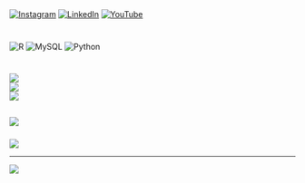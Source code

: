 


## 
[![Instagram](https://img.shields.io/badge/Instagram-%23E4405F.svg?logo=Instagram&logoColor=white)](https://instagram.com/mrs.plaidpants) [![LinkedIn](https://img.shields.io/badge/LinkedIn-%230077B5.svg?logo=linkedin&logoColor=white)](https://linkedin.com/in/csbyun96) [![YouTube](https://img.shields.io/badge/YouTube-%23FF0000.svg?logo=YouTube&logoColor=white)](https://youtube.com/@csbyun96) 

# 
![R](https://img.shields.io/badge/r-%23276DC3.svg?style=flat-square&logo=r&logoColor=white) ![MySQL](https://img.shields.io/badge/mysql-%2300f.svg?style=flat-square&logo=mysql&logoColor=white) ![Python](https://img.shields.io/badge/python-3670A0?style=flat-square&logo=python&logoColor=ffdd54)
# 
![](https://github-readme-stats.vercel.app/api?username=csbyun96&theme=tokyonight&hide_border=false&include_all_commits=false&count_private=false)<br/>
![](https://github-readme-streak-stats.herokuapp.com/?user=csbyun96&theme=tokyonight&hide_border=false)<br/>
![](https://github-readme-stats.vercel.app/api/top-langs/?username=csbyun96&theme=tokyonight&hide_border=false&include_all_commits=false&count_private=false&layout=compact)

## 
![](https://github-profile-trophy.vercel.app/?username=csbyun96&theme=chalk&no-frame=true&no-bg=true&margin-w=4)

### 
![](https://quotes-github-readme.vercel.app/api?type=vetical&theme=tokyonight)

---
[![](https://visitcount.itsvg.in/api?id=csbyun96&icon=0&color=12)](https://visitcount.itsvg.in)

<!-- Proudly created with GPRM ( https://gprm.itsvg.in ) -->
